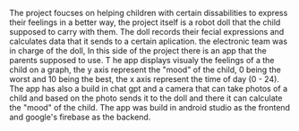 The project foucses on helping children with certain dissabilities to express their feelings in a better way, the project itself is a robot doll that the child supposed to carry with them.
The doll records their fecial expressions and calculates data that it sends to a certain aplication.
the electronic team was in charge of the doll, In this side of the project there is an app that the parents supposed to use. T
he app displays visualy the feelings of a the child on a graph, the y axis represent the "mood" of the child, 0 being the worst and 10 being the best, the x axis represent the time of day (0 - 24).
The app has also a build in chat gpt and a camera that can take photos of a child and based on the photo sends it to the doll and there it can calculate the "mood" of the child.
The app was build in android studio as the frontend and google's firebase as the backend.

